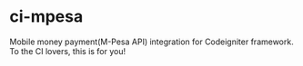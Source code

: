 # ci-mpesa
Mobile money payment(M-Pesa API) integration for Codeigniter framework. To the CI lovers, this is for you!
